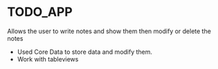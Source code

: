 # TODO_APP
Allows the user to write notes and show them then modify or delete the notes

- Used Core Data to store data and modify them.
- Work with tableviews

